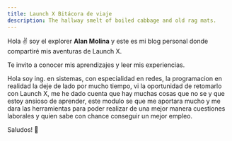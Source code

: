 ```yaml
---
title: Launch X Bitácora de viaje
description: The hallway smelt of boiled cabbage and old rag mats.
---
```


Hola ✌️  soy el explorer **Alan Molina** y este es mi blog personal donde compartiré mis aventuras de Launch X.

Te invito a conocer mis aprendizajes y leer mis experiencias.

Hola soy ing. en sistemas, con especialidad en redes, la programacion en realidad la deje de lado por mucho tiempo, vi la oportunidad de retomarlo con Launch X, me he dado cuenta que hay muchas cosas que no se y que estoy ansioso de aprender, este modulo se que me aportara mucho y me dara las herramientas para poder realizar de una mejor manera cuestiones laborales y quien sabe con chance conseguir un mejor empleo.

Saludos!
🚀
